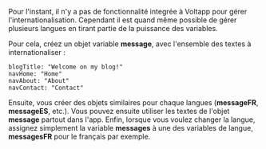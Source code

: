 Pour l'instant, il n'y a pas de fonctionnalité integrée à Voltapp pour gérer l'internationalisation. Cependant il est quand même possible de gérer plusieurs langues en tirant partie de la puissance des variables.


Pour cela, créez un objet variable **message**, avec l'ensemble des textes à internationaliser :

```
blogTitle: "Welcome on my blog!"
navHome: "Home"
navAbout: "About"
navContact: "Contact"
```

Ensuite, vous créer des objets similaires pour chaque langues (**messageFR**, **messageES**, etc.). Vous pouvez ensuite utiliser les textes de l'objet **message** partout dans l'app. Enfin, lorsque vous voulez changer la langue, assignez simplement la variable **messages** à une des variables de langue, **messagesFR** pour le français par exemple.
